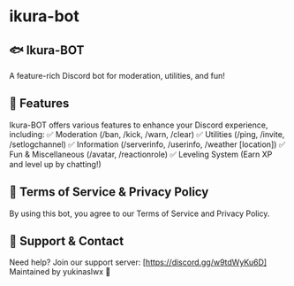 # ikura-bot

## 🐟 Ikura-BOT
A feature-rich Discord bot for moderation, utilities, and fun!


## 🚀 Features
Ikura-BOT offers various features to enhance your Discord experience, including:
✅ Moderation (/ban, /kick, /warn, /clear)
✅ Utilities (/ping, /invite, /setlogchannel)
✅ Information (/serverinfo, /userinfo, /weather [location])
✅ Fun & Miscellaneous (/avatar, /reactionrole)
✅ Leveling System (Earn XP and level up by chatting!)

## 📝 Terms of Service & Privacy Policy
By using this bot, you agree to our Terms of Service and Privacy Policy.

## 💌 Support & Contact
Need help? Join our support server: [https://discord.gg/w9tdWyKu6D]
Maintained by yukinaslwx 🚀
